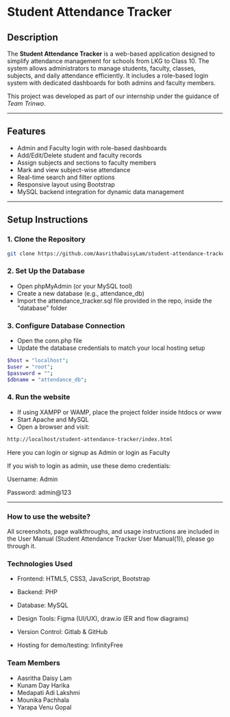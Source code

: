 # Student Attendance Tracker

## Description

The **Student Attendance Tracker** is a web-based application designed to simplify attendance management for schools from LKG to Class 10. The system allows administrators to manage students, faculty, classes, subjects, and daily attendance efficiently. It includes a role-based login system with dedicated dashboards for both admins and faculty members.

This project was developed as part of our internship under the guidance of *Team Trinwo*.

---

## Features

- Admin and Faculty login with role-based dashboards
- Add/Edit/Delete student and faculty records
- Assign subjects and sections to faculty members
- Mark and view subject-wise attendance
- Real-time search and filter options
- Responsive layout using Bootstrap
- MySQL backend integration for dynamic data management

---

## Setup Instructions

### 1. Clone the Repository

```bash
git clone https://github.com/AasrithaDaisyLam/student-attendance-tracker.git
```
### 2. Set Up the Database

- Open phpMyAdmin (or your MySQL tool)
- Create a new database (e.g., attendance_db)
- Import the attendance_tracker.sql file provided in the repo, inside the "database" folder

### 3. Configure Database Connection

- Open the conn.php file
- Update the database credentials to match your local hosting setup
```bash
$host = "localhost";
$user = "root";
$password = "";
$dbname = "attendance_db";
```

### 4. Run the website

- If using XAMPP or WAMP, place the project folder inside htdocs or www
- Start Apache and MySQL
- Open a browser and visit:
```bash
http://localhost/student-attendance-tracker/index.html
```
Here you can login or signup as Admin or login as Faculty

If you wish to login as admin, use these demo credentials:

Username: Admin

Password: admin@123

---
### How to use the website?

All screenshots, page walkthroughs, and usage instructions are included in the User Manual (Student Attendance Tracker User Manual(1)), please go through it.

### Technologies Used
- Frontend: HTML5, CSS3, JavaScript, Bootstrap

- Backend: PHP

- Database: MySQL

- Design Tools: Figma (UI/UX), draw.io (ER and flow diagrams)

- Version Control: Gitlab & GitHub

- Hosting for demo/testing: InfinityFree

### Team Members
- Aasritha Daisy Lam
- Kunam Day Harika
- Medapati Adi Lakshmi
- Mounika Pachhala
- Yarapa Venu Gopal
